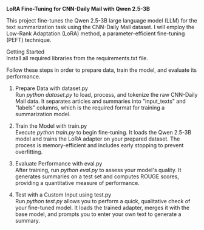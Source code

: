 **LoRA Fine-Tuning for CNN-Daily Mail with Qwen 2.5-3B**

This project fine-tunes the Qwen 2.5-3B large language model (LLM) for the text summarization task using the CNN-Daily Mail dataset. I will employ the Low-Rank Adaptation (LoRA) method, a parameter-efficient fine-tuning (PEFT) technique.

Getting Started
<br>Install all required libraries from the requirements.txt file.

Follow these steps in order to prepare data, train the model, and evaluate its performance.

1. Prepare Data with dataset.py
<br>Run *python dataset.py* to load, process, and tokenize the raw CNN-Daily Mail data. It separates articles and summaries into "input_texts" and "labels" columns, which is the required format for training a summarization model.

2. Train the Model with train.py
<br>Execute *python train.py* to begin fine-tuning. It loads the Qwen 2.5-3B model and trains the LoRA adapter on your prepared dataset. The process is memory-efficient and includes early stopping to prevent overfitting.

3. Evaluate Performance with eval.py
<br>After training, run *python eval.py* to assess your model's quality. It generates summaries on a test set and computes ROUGE scores, providing a quantitative measure of performance.

4. Test with a Custom Input using test.py
<br>Run *python test.py* allows you to perform a quick, qualitative check of your fine-tuned model. It loads the trained adapter, merges it with the base model, and prompts you to enter your own text to generate a summary.
